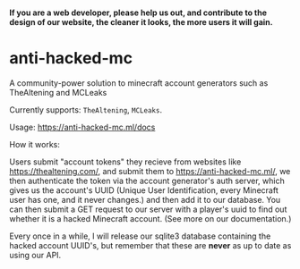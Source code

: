 #### If you are a web developer, please help us out, and contribute to the design of our website, the cleaner it looks, the more users it will gain.

# anti-hacked-mc
A community-power solution to minecraft account generators such as TheAltening and MCLeaks

Currently supports: ``TheAltening``, ``MCLeaks``.

Usage: https://anti-hacked-mc.ml/docs

How it works:

Users submit "account tokens" they recieve from websites like https://thealtening.com/, and submit them to https://anti-hacked-mc.ml/, we then authenticate the token via the account generator's auth server, which gives us the account's UUID (Unique User Identification, every Minecraft user has one, and it never changes.) and then add it to our database. You can then submit a GET request to our server with a player's uuid to find out whether it is a hacked Minecraft account. (See more on our documentation.)

Every once in a while, I will release our sqlite3 database containing the hacked account UUID's, but remember that these are **never** as up to date as using our API.
